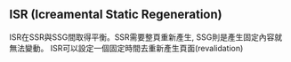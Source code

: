 ## ISR (Icreamental Static Regeneration)

ISR在SSR與SSG間取得平衡。SSR需要整頁重新產生, SSG則是產生固定內容就無法變動。
ISR可以設定一個固定時間去重新產生頁面(revalidation)